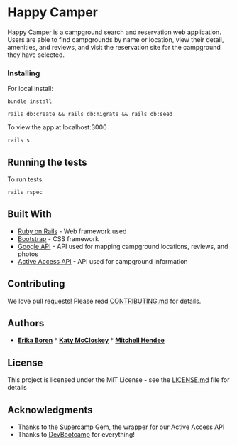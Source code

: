 # Happy Camper

Happy Camper is a campground search and reservation web application. Users are able to find campgrounds by name or location, view their detail, amenities, and reviews, and visit the reservation site for the campground they have selected.

### Installing

For local install:

```
bundle install
```

```
rails db:create && rails db:migrate && rails db:seed
```

To view the app at localhost:3000

```
rails s
```

## Running the tests

To run tests:

```
rails rspec
```

## Built With

* [Ruby on Rails](http://rubyonrails.org/) - Web framework used
* [Bootstrap](http://getbootstrap.com/) - CSS framework
* [Google API](https://developers.google.com/places/) - API used for mapping campground locations, reviews, and photos
* [Active Access API](http://developer.active.com/docs/read/Campground_APIs) - API used for campground information

## Contributing

We love pull requests! Please read [CONTRIBUTING.md](https://gist.github.com/PurpleBooth/b24679402957c63ec426) for details.

## Authors

* **[Erika Boren](https://github.com/erikasboren)** * **[Katy McCloskey](https://github.com/katymccloskey)** * **[Mitchell Hendee](https://github.com/kunomaclis)**




## License

This project is licensed under the MIT License - see the [LICENSE.md](LICENSE.md) file for details

## Acknowledgments

* Thanks to the [Supercamp](https://github.com/davekrupinski/supercamp) Gem, the wrapper for our Active Access API
* Thanks to [DevBootcamp](https://github.com/Devbootcamp) for everything!
